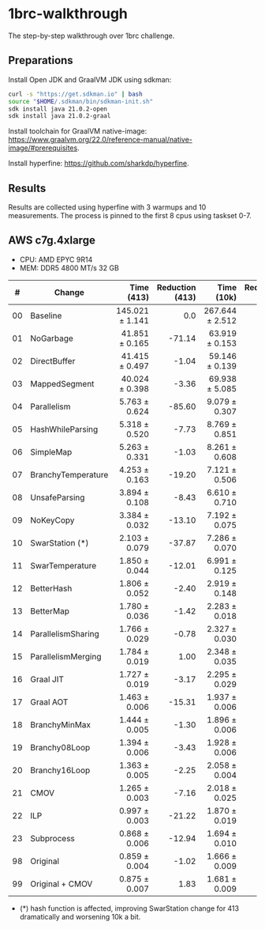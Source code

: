 # 1brc-walkthrough
The step-by-step walkthrough over 1brc challenge.

## Preparations
Install Open JDK and GraalVM JDK using sdkman:
``` bash
curl -s "https://get.sdkman.io" | bash
source "$HOME/.sdkman/bin/sdkman-init.sh"
sdk install java 21.0.2-open
sdk install java 21.0.2-graal
```

Install toolchain for GraalVM native-image: https://www.graalvm.org/22.0/reference-manual/native-image/#prerequisites.

Install hyperfine: https://github.com/sharkdp/hyperfine.

## Results
Results are collected using hyperfine with 3 warmups and 10 measurements. The process is pinned to the first 8 cpus using taskset 0-7.

## AWS c7g.4xlarge
* CPU: AMD EPYC 9R14
* MEM: DDR5 4800 MT/s 32 GB
  
|#|Change|Time (413)|Reduction (413)|Time (10k)|Reduction (10k)|
|-|-|-:|-:|-:|-:|
|00| Baseline             | 145.021 ± 1.141|       0.0| 267.644 ± 2.512|     0.0| 
|01| NoGarbage            |  41.851 ± 0.165|    -71.14|  63.919 ± 0.153|  -76.12|
|02| DirectBuffer         |  41.415 ± 0.497|     -1.04|  59.146 ± 0.139|   -7.47|
|03| MappedSegment        |  40.024 ± 0.398|     -3.36|  69.938 ± 5.085|   18.25|
|04| Parallelism          |   5.763 ± 0.624|    -85.60|   9.079 ± 0.307|  -87.02|
|05| HashWhileParsing     |   5.318 ± 0.520|     -7.73|   8.769 ± 0.851|   -3.41|
|06| SimpleMap            |   5.263 ± 0.331|     -1.03|   8.261 ± 0.608|   -5.80|
|07| BranchyTemperature   |   4.253 ± 0.163|    -19.20|   7.121 ± 0.506|  -13.79|
|08| UnsafeParsing        |   3.894 ± 0.108|     -8.43|   6.610 ± 0.710|   -7.18|
|09| NoKeyCopy            |   3.384 ± 0.032|    -13.10|   7.192 ± 0.075|    8.81|
|10| SwarStation (*)      |   2.103 ± 0.079|    -37.87|   7.286 ± 0.070|    1.30|
|11| SwarTemperature      |   1.850 ± 0.044|    -12.01|   6.991 ± 0.125|   -4.04|
|12| BetterHash           |   1.806 ± 0.052|     -2.40|   2.919 ± 0.148|  -58.25|
|13| BetterMap            |   1.780 ± 0.036|     -1.42|   2.283 ± 0.018|  -21.80|
|14| ParallelismSharing   |   1.766 ± 0.029|     -0.78|   2.327 ± 0.030|    1.94|
|15| ParallelismMerging   |   1.784 ± 0.019|      1.00|   2.348 ± 0.035|    0.91|
|16| Graal JIT            |   1.727 ± 0.019|     -3.17|   2.295 ± 0.029|   -2.28|
|17| Graal AOT            |   1.463 ± 0.006|    -15.31|   1.937 ± 0.006|  -15.58|
|18| BranchyMinMax        |   1.444 ± 0.005|     -1.30|   1.896 ± 0.006|   -2.10|
|19| Branchy08Loop        |   1.394 ± 0.006|     -3.43|   1.928 ± 0.006|    1.68|
|20| Branchy16Loop        |   1.363 ± 0.005|     -2.25|   2.058 ± 0.004|    6.75|
|21| CMOV                 |   1.265 ± 0.003|     -7.16|   2.018 ± 0.025|   -1.99|
|22| ILP                  |   0.997 ± 0.003|    -21.22|   1.870 ± 0.019|   -7.30|
|23| Subprocess           |   0.868 ± 0.006|    -12.94|   1.694 ± 0.010|   -9.41|
|98| Original             |   0.859 ± 0.004|     -1.02|   1.666 ± 0.009|   -1.65|
|99| Original + CMOV      |   0.875 ± 0.007|      1.83|   1.681 ± 0.009|    0.89|

* (*) hash function is affected, improving SwarStation change for 413 dramatically and worsening 10k a bit.
